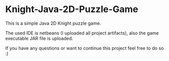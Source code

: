 # Knight-Java-2D-Puzzle-Game

This is a simple Java 2D Knight puzzle game.

The used IDE is netbeans (I uploaded all project artifacts), also the game executable JAR file is uploaded.

If you have any questions or want to continue this project feel free to do so :)
